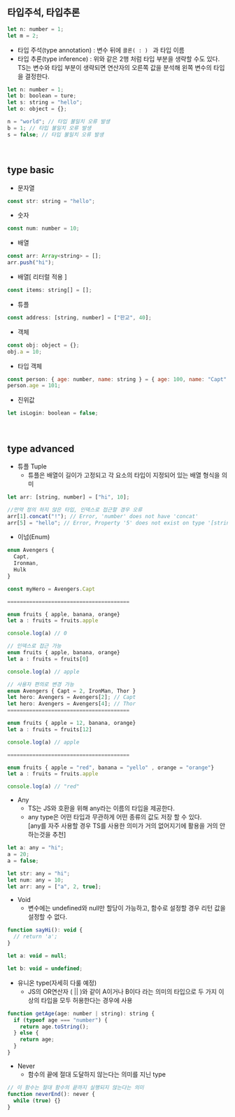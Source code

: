 ## 타입주석, 타입추론

```javascript
let n: number = 1;
let m = 2;
```

- 타입 주석(type annotation) : 변수 뒤에 `콜론( : ) ` 과 타입 이름
- 타입 추론(type inference) : 위와 같은 2행 처럼 타입 부분을 생략할 수도 있다.<br>
  TS는 변수와 타입 부분이 생략되면 연산자의 오른쪽 값을 분석해 왼쪽 변수의 타입을 결정한다.

```javascript
let n: number = 1;
let b: boolean = ture;
let s: string = "hello";
let o: object = {};

n = "world"; // 타입 불일치 오류 발생
b = 1; // 타입 불일치 오류 발생
s = false; // 타입 불일치 오류 발생
```

<br>

## type basic

- 문자열

```javascript
const str: string = "hello";
```

- 숫자

```javascript
const num: number = 10;
```

- 배열

```javascript
const arr: Array<string> = [];
arr.push("hi");
```

- 배열[ 리터럴 적용 ]

```javascript
const items: string[] = [];
```

- 튜플

```javascript
const address: [string, number] = ["판교", 40];
```

- 객체

```javascript
const obj: object = {};
obj.a = 10;
```

- 타입 객체

```javascript
const person: { age: number, name: string } = { age: 100, name: "Capt" };
person.age = 101;
```

- 진위값

```javascript
let isLogin: boolean = false;
```

<br>

## type advanced

- 튜플 Tuple
  - 튜플은 배열이 길이가 고정되고 각 요소의 타입이 지정되어 있는 배열 형식을 의미

```javascript
let arr: [string, number] = ["hi", 10];

//만약 정의 하지 않은 타입, 인덱스로 접근할 경우 오류
arr[1].concat("!"); // Error, 'number' does not have 'concat'
arr[5] = "hello"; // Error, Property '5' does not exist on type '[string, number]'.
```

- 이넘(Enum)

```javascript
enum Avengers {
  Capt,
  Ironman,
  Hulk
}

const myHero = Avengers.Capt

=======================================

enum fruits { apple, banana, orange}
let a : fruits = fruits.apple

console.log(a) // 0

// 인덱스로 접근 가능
enum fruits { apple, banana, orange}
let a : fruits = fruits[0]

console.log(a) // apple

// 사용자 편의로 변경 가능
enum Avengers { Capt = 2, IronMan, Thor }
let hero: Avengers = Avengers[2]; // Capt
let hero: Avengers = Avengers[4]; // Thor
=======================================

enum fruits { apple = 12, banana, orange}
let a : fruits = fruits[12]

console.log(a) // apple

=======================================

enum fruits { apple = "red", banana = "yello" , orange = "orange"}
let a : fruits = fruits.apple

console.log(a) // "red"
```

- Any
  - TS는 JS와 호환을 위해 any라는 이름의 타입을 제공한다.
  - any type은 어떤 타입과 무관하게 어떤 종류의 값도 저장 할 수 있다.<br>
    [any를 자주 사용할 경우 TS를 사용한 의미가 거의 없어지기에 활용을 거의 안하는것을 추천]

```javascript
let a: any = "hi";
a = 20;
a = false;

let str: any = "hi";
let num: any = 10;
let arr: any = ["a", 2, true];
```

- Void
  - 변수에는 undefined와 null만 할당이 가능하고, 함수로 설정할 경우 리턴 값을 설정할 수 없다.

```javascript
function sayHi(): void {
  // return 'a';
}

let a: void = null;

let b: void = undefined;
```

- 유니온 type(자세히 다룰 예정)
  - JS의 OR연산자 ( || )와 같이 A이거나 B이다 라는 의미의 타입으로 두 가지 이상의 타입을 모두 허용한다는 경우에 사용

```javascript
function getAge(age: number | string): string {
  if (typeof age === "number") {
    return age.toString();
  } else {
    return age;
  }
}
```

- Never
  - 함수의 끝에 절대 도달하지 않는다는 의미를 지닌 type

```javascript
// 이 함수는 절대 함수의 끝까지 실행되지 않는다는 의미
function neverEnd(): never {
  while (true) {}
}
```
